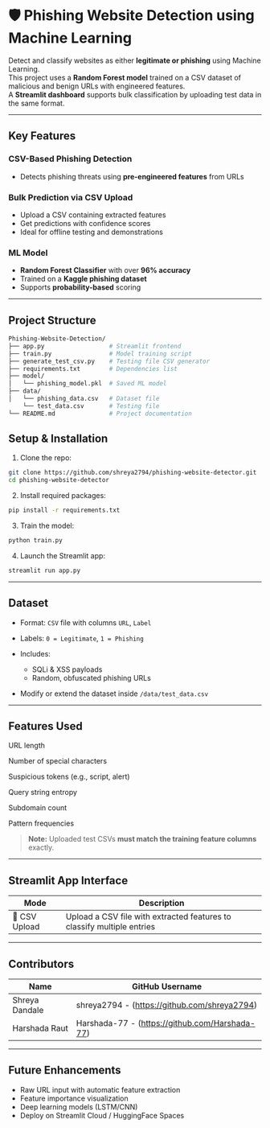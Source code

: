 # 🛡️ Phishing Website Detection using Machine Learning

Detect and classify websites as either **legitimate or phishing** using Machine Learning.  
This project uses a **Random Forest model** trained on a CSV dataset of malicious and benign URLs with engineered features.  
A **Streamlit dashboard** supports bulk classification by uploading test data in the same format.

---

##  Key Features

###  CSV-Based Phishing Detection
- Detects phishing threats using **pre-engineered features** from URLs

### Bulk Prediction via CSV Upload
-  Upload a CSV containing extracted features
-  Get predictions with confidence scores
-  Ideal for offline testing and demonstrations

### ML Model
- **Random Forest Classifier** with over **96% accuracy**
- Trained on a **Kaggle phishing dataset**
- Supports **probability-based** scoring

---


##  Project Structure

```bash
Phishing-Website-Detection/
├── app.py                  # Streamlit frontend
├── train.py                # Model training script
├── generate_test_csv.py    # Testing file CSV generator
├── requirements.txt        # Dependencies list
├── model/
│   └── phishing_model.pkl  # Saved ML model
├── data/
│   └── phishing_data.csv   # Dataset file
    └── test_data.csv       # Testing file
└── README.md               # Project documentation
````

##  Setup & Installation

1. Clone the repo:

```bash
git clone https://github.com/shreya2794/phishing-website-detector.git
cd phishing-website-detector
```

2. Install required packages:

```bash
pip install -r requirements.txt
```

3. Train the model:

```bash
python train.py
```

4. Launch the Streamlit app:

```bash
streamlit run app.py
```

---

## Dataset

* Format: `CSV` file with columns `URL`, `Label`
* Labels: `0 = Legitimate`, `1 = Phishing`
* Includes:

  * SQLi & XSS payloads
  * Random, obfuscated phishing URLs
* Modify or extend the dataset inside `/data/test_data.csv`

---
## Features Used
URL length

Number of special characters

Suspicious tokens (e.g., script, alert)

Query string entropy

Subdomain count

Pattern frequencies

>  **Note:** Uploaded test CSVs **must match the training feature columns** exactly.

---

## Streamlit App Interface

| Mode         | Description                                                               |
|--------------|---------------------------------------------------------------------------|
| 📄 CSV Upload | Upload a CSV file with extracted features to classify multiple entries   |


---

## Contributors

| Name           | GitHub Username                                  | 
| -------------- | ------------------------------------------------ | 
| Shreya Dandale | shreya2794 - (https://github.com/shreya2794)     | 
| Harshada Raut  | Harshada-77 - (https://github.com/Harshada-77)   |

---

## Future Enhancements

-  Raw URL input with automatic feature extraction  
-  Feature importance visualization  
-  Deep learning models (LSTM/CNN)  
-  Deploy on Streamlit Cloud / HuggingFace Spaces

